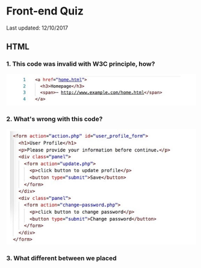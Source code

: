 # Front-end Quiz

Last updated: 12/10/2017

## HTML

### 1. This code was invalid with W3C principle, how?

![W3C](./img/html1.jpg?raw=true "W3C")

### 2. What's wrong with this code?

![FORM](./img/html2.jpg?raw=true "form")

### 3. What different between we placed <script> tag before end of head and body?

### 4. Tell me what different between ID(#) and class(.)

### 5. Write CSS for this code to show horizontal navigation

![Menu](./img/html5.jpg?raw=true "Horizontal structure")

__result__

![Menu](./img/html5-2.jpg?raw=true "Horizontal menu")

## CSS

### 1. How this code affect to a tag?

![affect](./img/css1.jpg?raw=true "Affect on a tag")

### 2. Write a shorthand margin of this syntax

![shorthand](./img/css2.jpg?raw=true "Shorthand margin")

### 3. See this code

![level](./img/css3.jpg?raw=true "Level and inherited")

and tell me what color of "It's Me!" will show up on the screen

### 4. Write CSS to convert "It's Me!" (in the previous image) to uppercase.

### 5. With this code, if user open the website on iPad with horizontal view. What dimensions(width, height) of `.site-logo` will show up?

![sass](./img/css5.jpg?raw=true "SASS")

### 6. Write a media query for this HTML tag
* for the screen above 768px
* to perform text to show in white on black background

![media query](./img/css6.jpg?raw=true "Media query")

### 7. What is critical-CSS?

## JavaScript

### 1. What different between window.load and document.ready?

![jquery basic](./img/js1.jpg?raw=true "jQuery basic")

### 2. What is Grunt, Gulp and Webpack?

### 3. Give me 3 pros and cons of AJAX

### 4. Synchronous VS Asynchronous VS Defer, what's different between them?

### 5. Above the fold.. what is that? 
